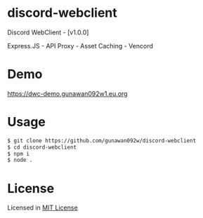 # discord-webclient 
<p>Discord WebClient - [v1.0.0]</p>
<p>Express.JS - API Proxy - Asset Caching - Vencord</p>

# Demo
https://dwc-demo.gunawan092w1.eu.org

# Usage
```bash
$ git clone https://github.com/gunawan092w/discord-webclient
$ cd discord-webclient
$ npm i
$ node .
```

# License
Licensed in [MIT License](https://github.com/gunawan092w/discord-webclient/blob/main/LICENSE)
